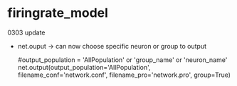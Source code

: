 # firingrate_model

0303 update

* net.ouput -> can now choose specific neuron or group to output
    
    #output_population = 'AllPopulation' or 'group_name' or 'neuron_name'
    net.output(output_population='AllPopulation', filename_conf='network.conf', filename_pro='network.pro', group=True)
    
